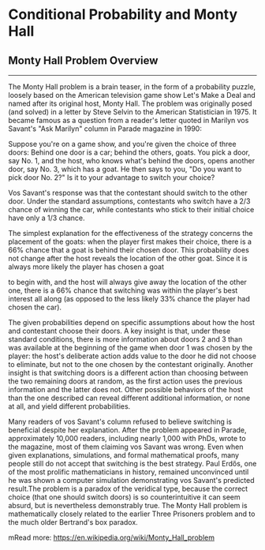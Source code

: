 # Conditional Probability and Monty Hall
## Monty Hall Problem Overview
---


The Monty Hall problem is a brain teaser, in the form of a probability puzzle, loosely based on the American television game show Let's Make a Deal and named after its original host, Monty Hall. The problem was originally posed (and solved) in a letter by Steve Selvin to the American Statistician in 1975. It became famous as a question from a reader's letter quoted in Marilyn vos Savant's "Ask Marilyn" column in Parade magazine in 1990:

Suppose you're on a game show, and you're given the choice of three doors: Behind one door is a car; behind the others, goats. You pick a door, say No. 1, and the host, who knows what's behind the doors, opens another door, say No. 3, which has a goat. He then says to you, "Do you want to pick door No. 2?" Is it to your advantage to switch your choice?

Vos Savant's response was that the contestant should switch to the other door. Under the standard assumptions, contestants who switch have a 2/3 chance of winning the car, while contestants who stick to their initial choice have only a 1/3 chance.

The simplest explanation for the effectiveness of the strategy concerns the placement of the goats: when the player first makes their choice, there is a 66% chance that a goat is behind their chosen door. This probability does not change after the host reveals the location of the other goat. Since it is always more likely the player has chosen a goat

to begin with, and the host will always give away the location of the other one, there is a 66% chance that switching was within the player's best interest all along (as opposed to the less likely 33% chance the player had chosen the car).  

The given probabilities depend on specific assumptions about how the host and contestant choose their doors. A key insight is that, under these standard conditions, there is more information about doors 2 and 3 than was available at the beginning of the game when door 1 was chosen by the player: the host's deliberate action adds value to the door he did not choose to eliminate, but not to the one chosen by the contestant originally. Another insight is that switching doors is a different action than choosing between the two remaining doors at random, as the first action uses the previous information and the latter does not. Other possible behaviors of the host than the one described can reveal different additional information, or none at all, and yield different probabilities. 

Many readers of vos Savant's column refused to believe switching is beneficial despite her explanation. After the problem appeared in Parade, approximately 10,000 readers, including nearly 1,000 with PhDs, wrote to the magazine, most of them claiming vos Savant was wrong. Even when given explanations, simulations, and formal mathematical proofs, many people still do not accept that switching is the best strategy. Paul Erdős, one of the most prolific mathematicians in history, remained unconvinced until he was shown a computer simulation demonstrating vos Savant's predicted result.The problem is a paradox of the veridical type, because the correct choice (that one should switch doors) is so counterintuitive it can seem absurd, but is nevertheless demonstrably true. The Monty Hall problem is mathematically closely related to the earlier Three Prisoners problem and to the much older Bertrand's box paradox.

mRead more: https://en.wikipedia.org/wiki/Monty_Hall_problem


